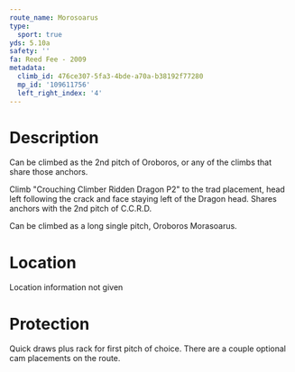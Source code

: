 ```yaml
---
route_name: Morosoarus
type:
  sport: true
yds: 5.10a
safety: ''
fa: Reed Fee - 2009
metadata:
  climb_id: 476ce307-5fa3-4bde-a70a-b38192f77280
  mp_id: '109611756'
  left_right_index: '4'
---
```

# Description
Can be climbed as the 2nd pitch of Oroboros, or any of the climbs that share those anchors.

Climb "Crouching Climber Ridden Dragon P2" to the trad placement, head left following the crack and face staying left of the Dragon head. Shares anchors with the 2nd pitch of C.C.R.D.

Can be climbed as a long single pitch, Oroboros Morasoarus.

# Location
Location information not given

# Protection
Quick draws plus rack for first pitch of choice. There are a couple optional cam placements on the route.
